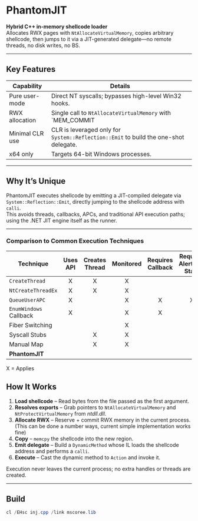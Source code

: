 # PhantomJIT

**Hybrid C++ in-memory shellcode loader**  
Allocates RWX pages with `NtAllocateVirtualMemory`, copies arbitrary shellcode, then jumps to it via a JIT-generated delegate—no remote threads, no disk writes, no BS.

---

## Key Features

| Capability        | Details                                                                                                     |
|-------------------|-------------------------------------------------------------------------------------------------------------|
| Pure user-mode    | Direct NT syscalls; bypasses high-level Win32 hooks.                                                        |
| RWX allocation    | Single call to `NtAllocateVirtualMemory` with `MEM_COMMIT | MEM_RESERVE` + `PAGE_EXECUTE_READWRITE`.        |
| Minimal CLR use   | CLR is leveraged only for `System::Reflection::Emit` to build the one-shot delegate.                        |
| x64 only          | Targets 64-bit Windows processes.                                                                           |

---
## Why It’s Unique

PhantomJIT executes shellcode by emitting a JIT-compiled delegate via `System::Reflection::Emit`, directly jumping to the shellcode address with `calli`.  
This avoids threads, callbacks, APCs, and traditional API execution paths; using the .NET JIT engine itself as the runner.

---

### Comparison to Common Execution Techniques

| Technique                 | Uses API | Creates Thread | Monitored | Requires Callback | Requires Alertable State | RWX Memory | Novel |
|--------------------------|:--------:|:--------------:|:---------:|:-----------------:|:-------------------------:|:----------:|:-----:|
| `CreateThread`           |    X     |       X        |     X     |                   |                           |     X      |       |
| `NtCreateThreadEx`       |    X     |       X        |     X     |                   |                           |     X      |       |
| `QueueUserAPC`           |    X     |                |     X     |         X         |             X             |     X      |       |
| `EnumWindows` Callback   |    X     |                |     X     |         X         |                           |     X      |       |
| Fiber Switching          |          |                |     X     |                   |                           |     X      |       |
| Syscall Stubs            |          |       X        |     X     |                   |                           |     X      |       |
| Manual Map  |          |       X        |     X     |                   |                           |     X      |       |
| **PhantomJIT**|          |                |           |                   |                           |     X      |   X   |

X = Applies

## How It Works

1. **Load shellcode** – Read bytes from the file passed as the first argument.  
2. **Resolves exports** – Grab pointers to `NtAllocateVirtualMemory` and `NtProtectVirtualMemory` from *ntdll.dll*.  
3. **Allocate RWX** – Reserve + commit RWX memory in the current process. (This can be done a number ways, current simple implementation works fine)
4. **Copy** – `memcpy` the shellcode into the new region.  
5. **Emit delegate** – Build a `DynamicMethod` whose IL loads the shellcode address and performs a `calli`.  
6. **Execute** – Cast the dynamic method to `Action` and invoke it.

Execution never leaves the current process; no extra handles or threads are created.

---

## Build

```powershell
cl /EHsc inj.cpp /link mscoree.lib
